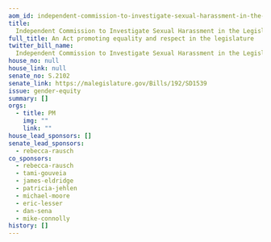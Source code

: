 ```yaml
---
aom_id: independent-commission-to-investigate-sexual-harassment-in-the-legislature
title:
  Independent Commission to Investigate Sexual Harassment in the Legislature
full_title: An Act promoting equality and respect in the legislature
twitter_bill_name:
  Independent Commission to Investigate Sexual Harassment in the Legislature
house_no: null
house_link: null
senate_no: S.2102
senate_link: https://malegislature.gov/Bills/192/SD1539
issue: gender-equity
summary: []
orgs:
  - title: PM
    img: ""
    link: ""
house_lead_sponsors: []
senate_lead_sponsors:
  - rebecca-rausch
co_sponsors:
  - rebecca-rausch
  - tami-gouveia
  - james-eldridge
  - patricia-jehlen
  - michael-moore
  - eric-lesser
  - dan-sena
  - mike-connolly
history: []
---
```

